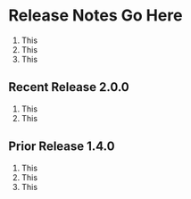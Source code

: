 # Release Notes Go Here
1. This
2. This
3. This

## Recent Release 2.0.0
1. This
2. This

## Prior Release 1.4.0
1. This
2. This
3. This
